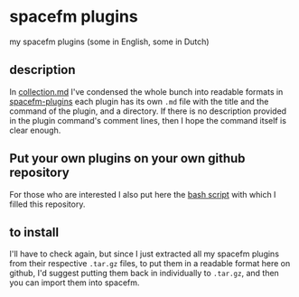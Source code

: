 # spacefm plugins
my spacefm plugins (some in English, some in Dutch)

## description
In [collection.md](./collection.md) I've condensed the whole bunch into readable formats in [spacefm-plugins](./spacefm-plugins) each plugin has its own `.md` file with the title and the command of the plugin, and a directory. If there is no description provided in the plugin command's comment lines, then I hope the command itself is clear enough.

## Put your own plugins on your own github repository
For those who are interested I also put here the [bash script](_naarGitHub.sh) with which I filled this repository.

## to install
I'll have to check again, but since I just extracted all my spacefm plugins from their respective `.tar.gz` files, to put them in a readable format here on github, I'd suggest putting them back in individually to `.tar.gz`, and then you can import them into spacefm. 
